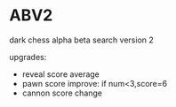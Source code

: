 # ABV2
dark chess alpha beta search version 2  
   
upgrades:  
*  reveal score average  
*  pawn score improve: if num<3,score=6  
*  cannon score change  
